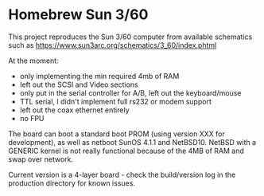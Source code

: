 # Homebrew Sun 3/60
This project reproduces the Sun 3/60 computer from available schematics such as https://www.sun3arc.org/schematics/3_60/index.phtml

At the moment:
- only implementing the min required 4mb of RAM
- left out the SCSI and Video sections
- only put in the serial controller for A/B, left out the keyboard/mouse
- TTL serial, I didn't implement full rs232 or modem support
- left out the coax ethernet entirely
- no FPU

The board can boot a standard boot PROM (using version XXX for development), as well as netboot SunOS 4.1.1 and NetBSD10.
NetBSD with a GENERIC kernel is not really functional because of the 4MB of RAM and swap over network.

Current version is a 4-layer board - check the build/version log in the production directory for known issues.
